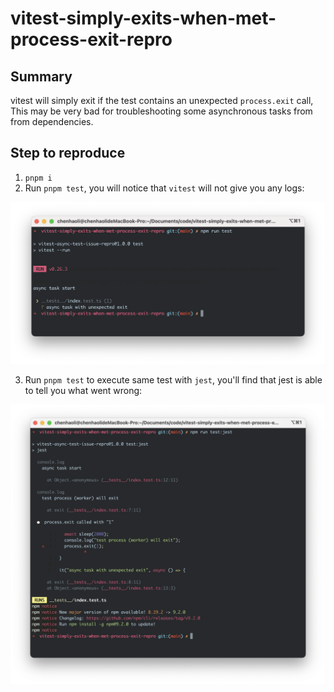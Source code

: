 # vitest-simply-exits-when-met-process-exit-repro

## Summary

vitest will simply exit if the test contains an unexpected `process.exit` call, This may be very bad for troubleshooting some asynchronous tasks from from dependencies.

## Step to reproduce

1. `pnpm i`
2. Run `pnpm test`, you will notice that `vitest` will not give you any logs:

![](assets/vitest.png)

3. Run `pnpm test` to execute same test with `jest`, you'll find that jest is able to tell you what went wrong:

![](assets/jest.png)

